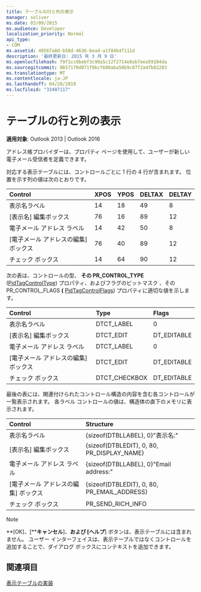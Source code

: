 ```yaml
---
title: テーブルの行と列の表示
manager: soliver
ms.date: 03/09/2015
ms.audience: Developer
localization_priority: Normal
api_type:
- COM
ms.assetid: 49567a8d-b58d-4636-bead-a1f84b4f111d
description: '最終更新日: 2015 年 3 月 9 日'
ms.openlocfilehash: f9f1cc0bebf3c90a5c12f2714e8ab7eea59104da
ms.sourcegitcommit: 8657170d071f9bcf680aba50b9c07f2a4fb82283
ms.translationtype: MT
ms.contentlocale: ja-JP
ms.lasthandoff: 04/28/2019
ms.locfileid: "33407117"
---
```

# <a name="displaying-table-rows-and-columns"></a>テーブルの行と列の表示

  
  
**適用対象**: Outlook 2013 | Outlook 2016 
  
 アドレス帳プロバイダーは、プロパティ ページを使用して、ユーザーが新しい電子メール受信者を定義できます。 
  
対応する表示テーブルには、コントロールごとに 1 行の 4 行が含まれます。 位置を示す列の値は次のとおりです。
  
|**Control**|**XPOS**|**YPOS**|**DELTAX**|**DELTAY**|
|:-----|:-----|:-----|:-----|:-----|
|表示名ラベル  <br/> |14   <br/> |18   <br/> |49  <br/> |8  <br/> |
|[表示名] 編集ボックス  <br/> |76  <br/> |16   <br/> |89  <br/> |12   <br/> |
|電子メール アドレス ラベル  <br/> |14   <br/> |42  <br/> |50  <br/> |8  <br/> |
|[電子メール アドレスの編集] ボックス  <br/> |76  <br/> |40  <br/> |89  <br/> |12   <br/> |
|チェック ボックス  <br/> |14   <br/> |64  <br/> |90  <br/> |12   <br/> |
   
次の表は、コントロールの型、 **その PR_CONTROL_TYPE** ([PidTagControlType](pidtagcontroltype-canonical-property.md)) プロパティ、およびフラグのビットマスク 、その PR_CONTROL_FLAGS **(** [PidTagControlFlags](pidtagcontrolflags-canonical-property.md)) プロパティに適切な値を示します。
  
|**Control**|**Type**|**Flags**|
|:-----|:-----|:-----|
|表示名ラベル  <br/> |DTCT_LABEL  <br/> |0  <br/> |
|[表示名] 編集ボックス  <br/> |DTCT_EDIT  <br/> |DT_EDITABLE | DT_REQUIRED  <br/> |
|電子メール アドレス ラベル  <br/> |DTCT_LABEL  <br/> |0  <br/> |
|[電子メール アドレスの編集] ボックス  <br/> |DTCT_EDIT  <br/> |DT_EDITABLE | DT_REQUIRED  <br/> |
|チェック ボックス  <br/> |DTCT_CHECKBOX  <br/> |DT_EDITABLE  <br/> |
   
最後の表には、関連付けられたコントロール構造の内容を含む各コントロールが一覧表示されます。 各ラベル コントロールの値は、構造体の直下のメモリに表示されます。
  
|**Control**|**Structure**|
|:-----|:-----|
|表示名ラベル  <br/> |{sizeof(DTBLLABEL), 0}"表示名:"  <br/> |
|[表示名] 編集ボックス  <br/> |{sizeof(DTBLEDIT), 0, 80, PR_DISPLAY_NAME}  <br/> |
|電子メール アドレス ラベル  <br/> |{sizeof(DTBLLABEL), 0}"Email address:"  <br/> |
|[電子メール アドレスの編集] ボックス  <br/> |{sizeof(DTBLEDIT), 0, 80, PR_EMAIL_ADDRESS}  <br/> |
|チェック ボックス  <br/> |PR_SEND_RICH_INFO  <br/> |
   
> [!NOTE]
> **[OK]、[****キャンセル**]、**および [ヘルプ**] ボタンは、表示テーブルには含まれません。 ユーザー インターフェイスは、表示テーブルではなくコントロールを追加することで、ダイアログ ボックスにコンテキストを追加できます。 
  
## <a name="see-also"></a>関連項目



[表示テーブルの実装](display-table-implementation.md)

